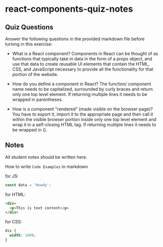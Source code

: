 # react-components-quiz-notes

## Quiz Questions

Answer the following questions in the provided markdown file before turning in this exercise:

- What is a React component?
  Components in React can be thought of as functions that typically take in data in the form of a props object, and use that data to create reusable UI elements that contain the HTML, CSS, and JavaScript necessary to provide all the functionality for that portion of the website.

- How do you define a component in React?
  The function/ component name needs to be capitalized, surrounded by curly braces and return only one top level element. If returning multiple lines it needs to be wrapped in parentheses.

- How is a component "rendered" (made visible on the browser page)?
  You have to export it, import it to the appropriate page and then call it within the visible browser portion inside only one top level element and wrap it in a self-closing HTML tag. If returning multiple lines it needs to be wrapped in ().

## Notes

All student notes should be written here.

How to write `Code Examples` in markdown

for JS:

```javascript
const data = 'Howdy';
```

for HTML:

```html
<div>
  <p>This is text content</p>
</div>
```

for CSS:

```css
div {
  width: 100%;
}
```
